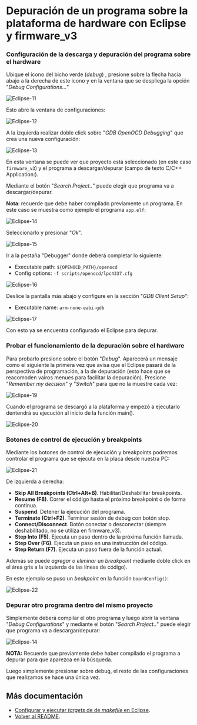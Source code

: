 # Depuración de un programa sobre la plataforma de hardware con Eclipse y firmware_v3

### Configuración de la descarga y depuración del programa sobre el hardware

Ubique el ícono del bicho verde (*debug*) , presione sobre la flecha hacia abajo a la derecha de este icono y en la ventana que se despliega la opción "*Debug Configurations...*"

![Eclipse-11](Eclipse-Win11.png)

Esto abre la ventana de configuraciones:

![Eclipse-12](Eclipse-Win12.png)

A la izquierda realizar doble click sobre "*GDB OpenOCD Debugging*" que crea una nueva configuración:

![Eclipse-13](Eclipse-Win13.png)

En esta ventana se puede ver que proyecto está seleccionado (en este caso ```firmware_v3```) y el programa a descargar/depurar (campo de texto C/C++ Application:). 

Mediante el botón "*Search Project..*" puede elegir que programa va a descargar/depurar. 

**Nota**: recuerde que debe haber compilado previamente un programa. En este caso se muestra como ejemplo el programa ```app.elf```:

![Eclipse-14](Eclipse-Win14.png)

Seleccionarlo y presionar "*Ok*".

![Eclipse-15](Eclipse-Win15.png)

Ir a la pestaña "Debugger" donde deberá completar lo siguiente:

- Executable path: ```${OPENOCD_PATH}/openocd```
- Config options: ```-f scripts/openocd/lpc4337.cfg```

![Eclipse-16](Eclipse-Win16.png)

Deslice la pantalla más abajo y configure en la sección "*GDB Client Setup*":

- Executable name: ```arm-none-eabi-gdb```

![Eclipse-17](Eclipse-Win17.png)

Con esto ya se encuentra configurado el Eclipse para depurar. 

### Probar el funcionamiento de la depuración sobre el hardware

Para probarlo presione sobre el botón "*Debug*". Aparecerá un mensaje como el siguiente la primera vez que avisa que el Eclipse pasará de la perspectiva de programación, a la de depuración (esto hace que se reacomoden vairos menues para facilitar la depuración). Presione "*Remember my decision*" y "*Switch*" para que no la muestre cada vez:

![Eclipse-19](Eclipse-Win19.png)

Cuando el programa se descargó a la plataforma y empezó a ejecutarlo dentendrá su ejecución al inicio de la función main().

![Eclipse-20](Eclipse-Win20.png)

### Botones de control de ejecución y breakpoints

Mediante los botones de control de ejecución y breakpoints podremos controlar el programa que se ejecuta en la placa desde nuestra PC:

![Eclipse-21](Eclipse-Win21.png)

De izquierda a derecha:

- **Skip All Breakpoints (Ctrl+Alt+B)**. Habilitar/Deshabilitar breakpoints.
- **Resume (F8)**. Correr el código hasta el próximo breakpoint o de forma continua.
- **Suspend**. Detener la ejecución del programa.
- **Terminate (Ctrl+F2)**. Terminar sesión de debug con botón stop.
- **Connect/Disconnect**. Botón conectar o desconectar (siempre deshabilitado, no se utiliza en firmware_v3).
- **Step Into (F5)**. Ejecuta un paso dentro de la próxima función llamada.
- **Step Over (F6)**. Ejecuta un paso en una instrucción del código.
- **Step Return (F7)**. Ejecuta un paso fuera de la función actual. 

Además se puede *agregar o eliminar un breakpoint* mediante doble click en el área gris a la izquierda de las líneas de código).

En este ejemplo se puso un *beakpoint* en la función ```boardConfig()```:

![Eclipse-22](Eclipse-Win22.png)

### Depurar otro programa dentro del mismo proyecto

Simplemente deberá compilar el otro programa y luego abrir la ventana "*Debug Configurations*" y mediante el botón "*Search Project..*" puede elegir que programa va a descargar/depurar:

![Eclipse-14](Eclipse-Win14.png)

**NOTA:**  Recuerde que previamente debe haber compilado el programa a depurar para que aparezca en la búsqueda.

Luego simplemente presionar sobre debug, el resto de las configuraciones que realizamos se hace una única vez.

## Más documentación

- [Configurar y ejecutar *targets* de de *makefile* en Eclipse](../targets/targets-es.md).
- [Volver al README](../../../readme/readme-es.md).
